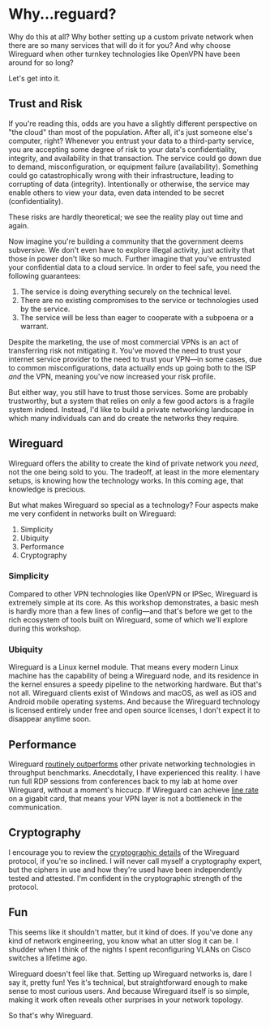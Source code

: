 # Why...reguard?

Why do this at all? Why bother setting up a custom private network when there are so many services that will do it for you? And why choose Wireguard when other turnkey technologies like OpenVPN have been around for so long?

Let's get into it.

## Trust and Risk

If you're reading this, odds are you have a slightly different perspective on "the cloud" than most of the population. After all, it's just someone else's computer, right? Whenever you entrust your data to a third-party service, you are accepting some degree of risk to your data's confidentiality, integrity, and availability in that transaction. The service could go down due to demand, misconfiguration, or equipment failure (availability). Something could go catastrophically wrong with their infrastructure, leading to corrupting of data (integrity). Intentionally or otherwise, the service may enable others to view your data, even data intended to be secret (confidentiality).

These risks are hardly theoretical; we see the reality play out time and again.

Now imagine you're building a community that the government deems subversive. We don't even have to explore illegal activity, just activity that those in power don't like so much. Further imagine that you've entrusted your confidential data to a cloud service. In order to feel safe, you need the following guarantees:

1. The service is doing everything securely on the technical level.
2. There are no existing compromises to the service or technologies used by the service.
3. The service will be less than eager to cooperate with a subpoena or a warrant.

Despite the marketing, the use of most commercial VPNs is an act of transferring risk not mitigating it. You've moved the need to trust your internet service provider to the need to trust your VPN—in some cases, due to common misconfigurations, data actually ends up going both to the ISP _and_ the VPN, meaning you've now increased your risk profile.

But either way, you still have to trust those services. Some are probably trustworthy, but a system that relies on only a few good actors is a fragile system indeed. Instead, I'd like to build a private networking landscape in which many individuals can and do create the networks they require.

## Wireguard

Wireguard offers the ability to create the kind of private network you _need_, not the one being sold to you. The tradeoff, at least in the more elementary setups, is knowing how the technology works. In this coming age, that knowledge is precious.

But what makes Wireguard so special as a technology? Four aspects make me very confident in networks built on Wireguard:

1. Simplicity
2. Ubiquity
3. Performance
4. Cryptography

### Simplicity

Compared to other VPN technologies like OpenVPN or IPSec, Wireguard is extremely simple at its core. As this workshop demonstrates, a basic mesh is hardly more than a few lines of config—and that's before we get to the rich ecosystem of tools built on Wireguard, some of which we'll explore during this workshop.

### Ubiquity

Wireguard is a Linux kernel module. That means every modern Linux machine has the capability of being a Wireguard node, and its residence in the kernel ensures a speedy pipeline to the networking hardware. But that's not all. Wireguard clients exist of Windows and macOS, as well as iOS and Android mobile operating systems. And because the Wireguard technology is licensed entirely under free and open source licenses, I don't expect it to disappear anytime soon.

## Performance

Wireguard [routinely outperforms](https://www.wireguard.com/performance/) other private networking technologies in throughput benchmarks. Anecdotally, I have experienced this reality. I have run full RDP sessions from conferences back to my lab at home over Wireguard, without a moment's hiccucp. If Wireguard can achieve [line rate](https://netseccloud.com/understanding-line-rate-in-networking-a-comprehensive-guide) on a gigabit card, that means your VPN layer is not a bottleneck in the communication.

## Cryptography

I encourage you to review the [cryptographic details](https://www.wireguard.com/protocol/) of the Wireguard protocol, if you're so inclined. I will never call myself a cryptography expert, but the ciphers in use and how they're used have been independently tested and attested. I'm confident in the cryptographic strength of the protocol.

## Fun

This seems like it shouldn't matter, but it kind of does. If you've done any kind of network engineering, you know what an utter slog it can be. I shudder when I think of the nights I spent reconfiguring VLANs on Cisco switches a lifetime ago.

Wireguard doesn't feel like that. Setting up Wireguard networks is, dare I say it, pretty fun! Yes it's technical, but straightforward enough to make sense to most curious users. And because Wireguard itself is so simple, making it work often reveals other surprises in your network topology.

So that's why Wireguard.
